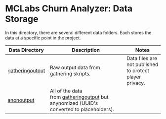 # MCLabs Churn Analyzer: Data Storage

In this directory, there are several different data folders. Each stores the data at a specific point in the project. 

| Data Directory                  | Description                                                                                               | Notes                                                   |
| ------------------------------- | --------------------------------------------------------------------------------------------------------- | ------------------------------------------------------- |
| [gatheringoutput](gatheringoutput) | Raw output data from gathering skripts.                                                                   | Data files are not published to protect player privacy. |
| [anonoutput](anonoutput)           | All of the data from [gatheringoutput](gatheringoutput) but anynomized (UUID's converted to placeholders). |                                                         |
